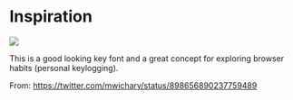 # Inspiration

![](https://db-feed.s3.amazonaws.com/legacy/DHiroTVUMAAjR9F-1503091763592.jpg)

This is a good looking key font and a great concept for exploring browser habits (personal keylogging).

From: https://twitter.com/mwichary/status/898656890237759489